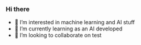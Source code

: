 ### Hi there 

- 👀 I’m interested in machine learning and AI stuff
- 🌱 I’m currently learning as an AI developed
- 💞️ I’m looking to collaborate on test

<!---
Tommycat9120/Tommycat9120 is a ✨ special ✨ repository because its `README.md` (this file) appears on your GitHub profile.
You can click the Preview link to take a look at your changes.
--->
